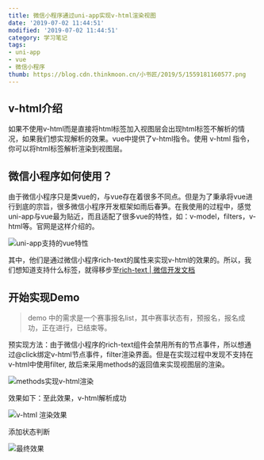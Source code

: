 ```yaml
---
title: 微信小程序通过uni-app实现v-html渲染视图
date: '2019-07-02 11:44:51'
modified: '2019-07-02 11:44:51'
category: 学习笔记
tags:
- uni-app
- vue
- 微信小程序
thumb: https://blog.cdn.thinkmoon.cn/小书匠/2019/5/1559181160577.png
---
```


## v-html介绍
如果不使用v-html而是直接将html标签加入视图层会出现html标签不解析的情况，如果我们想实现解析的效果。vue中提供了v-html指令。使用 v-html 指令，你可以将html标签解析渲染到视图层。

## 微信小程序如何使用？
由于微信小程序只是类vue的，与vue存在着很多不同点。但是为了秉承将vue进行到底的宗旨，很多微信小程序开发框架如雨后春笋。在我使用的过程中，感觉uni-app与vue最为贴近，而且适配了很多vue的特性，如：v-model，filters，v-html等。官网是这样介绍的。

![uni-app支持的vue特性](https://blog.cdn.thinkmoon.cn/小书匠/2019/5/1559181160577.png)

其中，他们是通过微信小程序rich-text的属性来实现v-html的效果的。所以，我们想知道支持什么标签，就得移步至[rich-text | 微信开发文档](https://developers.weixin.qq.com/miniprogram/dev/component/rich-text.html)

## 开始实现Demo
> demo 中的需求是一个赛事报名list，其中赛事状态有，预报名，报名成功，正在进行，已结束等。

预实现方法：由于微信小程序的rich-text组件会禁用所有的节点事件，所以想通过@click绑定v-html节点事件，filter渲染界面。但是在实现过程中发现不支持在v-html中使用filter, 故后来采用methods的返回值来实现视图层的渲染。

![methods实现v-html渲染](https://blog.cdn.thinkmoon.cn/小书匠/2019/5/1559181971369.png)

效果如下：至此效果，v-html解析成功

![v-html 渲染效果](https://blog.cdn.thinkmoon.cn/小书匠/2019/5/1559182060169.png)

添加状态判断

![最终效果](https://blog.cdn.thinkmoon.cn/小书匠/2019/5/1559186150310.png)